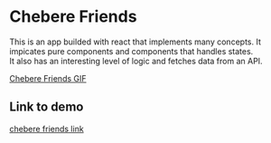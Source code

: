 # Chebere Friends  
This is an app builded with react that implements many concepts. It impicates pure components and components that handles states.  
It also has an interesting level of logic and fetches data from an API.  

[Chebere Friends GIF](https://raw.githubusercontent.com/Andreskammerath/ChebereFriends/master/media/cheberefriends.gif)  

## Link to demo  
[chebere friends link](https://andreskammerath.github.io/ChebereFriends/)
